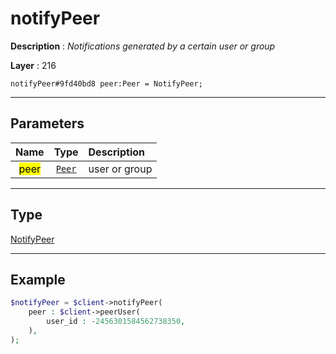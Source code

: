 # notifyPeer

**Description** : *Notifications generated by a certain user or group*

**Layer** : 216

```tl
notifyPeer#9fd40bd8 peer:Peer = NotifyPeer;
```

---

## Parameters

| Name | Type | Description |
| :---: | :---: | :--- |
| <mark>peer</mark> | [`Peer`](type/Peer) | user or group |

---

## Type

[NotifyPeer](type/NotifyPeer)

---

## Example

```php
$notifyPeer = $client->notifyPeer(
	peer : $client->peerUser(
		user_id : -2456301584562738350,
	),
);
```